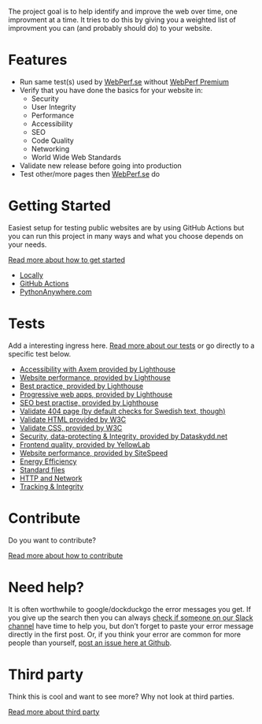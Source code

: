 The project goal is to help identify and improve the web over time, one improvment at a time.
It tries to do this by giving you a weighted list of improvment you can (and probably should do) to your website.


# Features

* Run same test(s) used by [WebPerf.se](https://webperf.se/) without [WebPerf Premium](https://webperf.se/erbjudande/)
* Verify that you have done the basics for your website in:
  * Security
  * User Integrity
  * Performance
  * Accessibility
  * SEO
  * Code Quality
  * Networking
  * World Wide Web Standards
* Validate new release before going into production
* Test other/more pages then [WebPerf.se](https://webperf.se/) do


# Getting Started

Easiest setup for testing public websites are by using GitHub Actions
but you can run this project in many ways and what you choose depends on your needs.

[Read more about how to get started](./docs/getting-started.md)

* [Locally](./docs/getting-started-local.md)
* [GitHub Actions](./docs/getting-started-github-actions.md)
* [PythonAnywhere.com](./docs/getting-started-others.md)


# Tests

Add a interesting ingress here.
[Read more about our tests](./docs/tests/README.md) or go directly to a specific test below.

* [Accessibility with Axem provided by Lighthouse](./docs/tests/google-lighthouse-based.md)
* [Website performance, provided by Lighthouse](./docs/tests/google-lighthouse-based.md)
* [Best practice, provided by Lighthouse](./docs/tests/google-lighthouse-based.md)
* [Progressive web apps, provided by Lighthouse](./docs/tests/google-lighthouse-based.md)
* [SEO best practise, provided by Lighthouse](./docs/tests/google-lighthouse-based.md)
* [Validate 404 page (by default checks for Swedish text, though)](./docs/tests/page-not-found.md)
* [Validate HTML provided by W3C](./docs/tests/html.md)
* [Validate CSS, provided by W3C](./docs/tests/css.md)
* [Security, data-protecting & Integrity, provided by Dataskydd.net](./docs/tests/webbkoll.md)
* [Frontend quality, provided by YellowLab](./docs/tests/yellowlab.md)
* [Website performance, provided by SiteSpeed](./docs/tests/sitespeed.md)
* [Energy Efficiency](./docs/tests/google-lighthouse-based.md)
* [Standard files](./docs/tests/standard.md)
* [HTTP and Network](./docs/tests/http.md)
* [Tracking & Integrity](./docs/tests/tracking.md)


# Contribute

Do you want to contribute?

[Read more about how to contribute](./docs/CONTRIBUTING.md)


# Need help?

It is often worthwhile to google/dockduckgo the error messages you get.
If you give up the search then you can always [check if someone on our Slack channel](https://webperf.se/articles/webperf-pa-slack/) have time to help you,
but don’t forget to paste your error message directly in the first post.
Or, if you think your error are common for more people than yourself, [post an issue here at Github](https://github.com/Webperf-se/webperf_core/issues/new/choose).


# Third party

Think this is cool and want to see more?
Why not look at third parties.

[Read more about third party](./docs/thirdparty.md)




